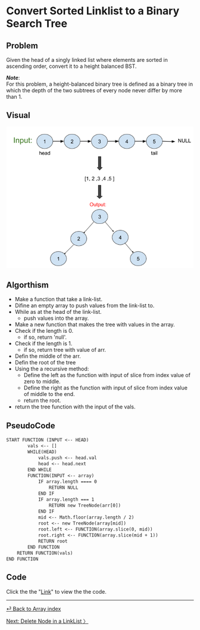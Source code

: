 # Convert Sorted Linklist to a Binary Search Tree

## Problem
Given the head of a singly linked list where elements are sorted in ascending order, convert it to a height balanced BST.

*__Note__*:<br>
For this problem, a height-balanced binary tree is defined as a binary tree in which the depth of the two subtrees of every node never differ by more than 1.

## Visual

![](convertLLtoBST.png)

## Algorthism
* Make a function that take a link-list.
* Difine an empty array to push values from the link-list to.
* While as at the head of the link-list.
    *  push values into the array.
* Make a new function that makes the tree with values in the array.
* Check if the length is 0.
    * if so, return 'null'.
* Check if the length is 1.
    * if so, return tree with value of arr.
* Defin the middle of the arr.
* Defin the root of the tree
* Using the a recursive method:
    * Define the left as the function with input of slice from index value of zero to middle.
    * Define the right as the function with input of slice from index value of middle to the end.
    * return the root.
* return the tree function with the input of the vals.

## PseudoCode
```
START FUNCTION (INPUT <-- HEAD)
		vals <-- []
		WHILE(HEAD)
			vals.push <-- head.val
			head <-- head.next
		END WHILE
		FUNCTION(INPUT <-- array)
			IF array.length ==== 0
				RETURN NULL
			END IF
			IF array.length === 1
				RETURN new TreeNode(arr[0])
			END IF
			mid <-- Math.floor(array.length / 2)
			root <-- new TreeNode(array[mid])
			root.left <-- FUNCTION(array.slice(0, mid))
			root.right <-- FUNCTION(array.slice(mid + 1))
			RETURN root
		END FUNCTION 
	RETURN FUNCTION(vals)
END FUNCTION
```
## Code
Click the the "[Link](convertSortLLtoBST.js)" to view the the code.

<hr>

[⏎ Back to Array index ](../README.md) 

[Next: Delete Node in a LinkList 〉](../DeletenodeLL/README.md)

